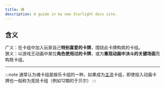 ```yaml
---
title: 魂
description: A guide in my new Starlight docs site.
---
```


## 含义

广义：在卡组中加入玩家自己**特别喜爱的卡牌**，围绕此卡牌构筑的卡组。  
狭义：以游戏王动画中某位**角色使用过的卡牌**，或为**重现动画中决斗的关键场面**而构筑卡组。

---

:::note
通常认为魂卡组是娱乐卡组的一种，如果成为[主流](/卡组/归类/主流)卡组，即使投入动画卡牌也一般称为竞技卡组（例如12期的于贝尔）
:::
